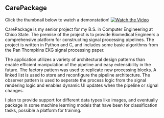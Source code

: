 ## CarePackage

Click the thumbnail below to watch a demonstation!
[![Watch the Video](https://img.youtube.com/vi/vp_H6iF8AbI/maxresdefault.jpg)](https://www.youtube.com/watch?v=vp_H6iF8AbI)

CarePackage is my senior project for my B.S. in Computer Engineering at Chico State. The premise of the project is to provide Biomedical Engineers a comprehensive platform for constructing signal processing pipelines. The project is written in Python and C, and includes some basic algorithms from the Pan Thompkins EKG signal processing paper. 

The application utilizes a variety of architectural design patterns than enable efficient manipulation of the pipeline and easy extensibility in the future. The factory pattern was used to replicate new processing blocks. A linked list is used to store and reconfigure the pipeline architecture. The observer pattern is used to seperate the process logic from the signal rendering logic and enables dynamic UI updates when the pipeline or signal changes. 

I plan to provide support for different data types like images, and eventually package in some machine learning models that have been for classification tasks, possible a platform for training.
